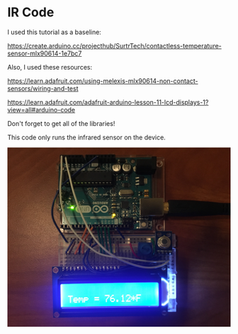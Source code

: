 # IR Code

I used this tutorial as a baseline:

https://create.arduino.cc/projecthub/SurtrTech/contactless-temperature-sensor-mlx90614-1e7bc7

Also, I used these resources:

https://learn.adafruit.com/using-melexis-mlx90614-non-contact-sensors/wiring-and-test

https://learn.adafruit.com/adafruit-arduino-lesson-11-lcd-displays-1?view=all#arduino-code

Don't forget to get all of the libraries!

This code only runs the infrared sensor on the device.

![LCD and IR Arduino](https://github.com/Fever-Detection-Technologies/Fever-Detection-Technologies/blob/master/IR%20Code/LCD%20and%20IR%20Arduino.PNG)
